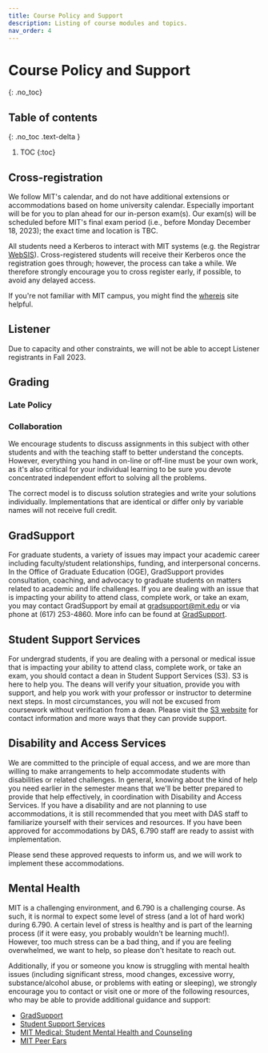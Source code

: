 ```yaml
---
title: Course Policy and Support
description: Listing of course modules and topics.
nav_order: 4
---
```


# Course Policy and Support

{: .no_toc}

## Table of contents
{: .no_toc .text-delta }

1. TOC
{:toc}


## Cross-registration

We follow MIT's calendar, and do not have additional extensions or accommodations based on home university calendar. Especially important will be for you to plan ahead for our in-person exam(s). Our exam(s) will be scheduled before MIT's final exam period (i.e., before Monday December 18, 2023); the exact time and location is TBC.

All students need a Kerberos to interact with MIT systems (e.g. the Registrar [WebSIS](https://websis.mit.edu)). Cross-registered students will receive their Kerberos once the registration goes through; however, the process can take a while. We therefore strongly encourage you to cross register early, if possible, to avoid any delayed access.

If you're not familiar with MIT campus, you might find the [whereis](https://whereis.mit.edu) site helpful.

## Listener
Due to capacity and other constraints, we will not be able to accept Listener registrants in Fall 2023.

## Grading

### Late Policy
### Collaboration

We encourage students to discuss assignments in this subject with
other students and with the teaching staff to better understand the
concepts.  However, everything you hand in on-line or off-line must be your own work, as it's also critical for your individual learning to
be sure you devote concentrated independent effort to solving all the
problems.

The correct model is to discuss solution strategies and write your solutions individually. Implementations that are identical or differ only by variable names will not receive full credit.


## GradSupport

For graduate students, a variety of issues may impact your academic career including faculty/student relationships, funding, and interpersonal concerns. In the Office of Graduate Education (OGE), GradSupport provides consultation, coaching, and advocacy to graduate students on matters related to academic and life challenges. If you are dealing with an issue that is impacting your ability to attend class, complete work, or take an exam, you may contact GradSupport by email at <a href="mailto:gradsupport@mit.edu">gradsupport@mit.edu</a>
or via phone at (617) 253-4860. More info can be found at [GradSupport](https://oge.mit.edu/development/gradsupport/).

## Student Support Services
For undergrad students, if you are dealing with a personal or medical issue that is impacting your ability to attend class, complete work, or take an exam, you should contact a dean in Student Support Services (S3). S3 is here to help you. The deans will verify your situation, provide you with support, and help you work with your professor or instructor to determine next steps. In most circumstances, you will not be excused from coursework without verification from a dean. Please visit the [S3 website](https://studentlife.mit.edu/s3) for contact information and more ways that they can provide support.


## Disability and Access Services
We are committed to the principle of equal access, and we are more
than willing to make arrangements to help accommodate students with
disabilities or related challenges. In general, knowing about the kind
of help you need earlier in the semester means that we'll be better
prepared to provide that help effectively, in coordination
with Disability and Access Services.
If you have a disability and are not planning to use accommodations,
it is still recommended that you meet with DAS staff to familiarize
yourself with their services and resources. If you have been approved
for accommodations by DAS, 6.790 staff are ready to assist with
implementation. 

Please send these approved requests
to inform us, and we will work to implement these accommodations.

## Mental Health
MIT is a challenging environment, and 6.790 is a challenging course.  As such,
it is normal to expect some level of stress (and a lot of hard work) during
6.790.  A certain level of stress is healthy and is part of the learning
process (if it were easy, you probably wouldn't be learning much!).  However,
too much stress can be a bad thing, and if you are feeling overwhelmed, we want
to help, so please don't hesitate to reach out.

Additionally, if you or someone you know is struggling with mental health
issues (including significant stress, mood changes, excessive worry,
substance/alcohol abuse, or problems with eating or sleeping), we strongly
encourage you to contact or visit one or more of the following resources, who
may be able to provide additional guidance and support:

* [GradSupport](https://oge.mit.edu/development/gradsupport/)
* [Student Support Services](https://studentlife.mit.edu/s3)
* [MIT Medical: Student Mental Health and Counseling](https://medical.mit.edu/services/mental-health-counseling)
* [MIT Peer Ears](https://peerears.mit.edu/)